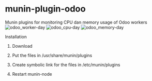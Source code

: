 # munin-plugin-odoo
Munin plugins for monitoring CPU dan memory usage of Odoo workers
![odoo_worker-day](https://github.com/user-attachments/assets/d3f2badf-2afd-4f12-aecc-dc026654b0d2)
![odoo_cpu-day](https://github.com/user-attachments/assets/89177216-dbd7-4a36-b704-c401b7dc2089)
![odoo_memory-day](https://github.com/user-attachments/assets/d016090d-3ec4-45ae-8614-9afecce500dc)

Installation

1. Download 
2. Put the files in /usr/share/munin/plugins

3. Create symbolic link for the files in /etc/munin/plugins

4. Restart munin-node

